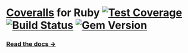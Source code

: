 # [Coveralls](http://coveralls.io) for Ruby [![Test Coverage](https://img.shields.io/coveralls/lemurheavy/coveralls-ruby.svg?branch=master)](https://coveralls.io/r/lemurheavy/coveralls-ruby) [![Build Status](https://secure.travis-ci.org/lemurheavy/coveralls-ruby.svg?branch=master)](https://travis-ci.org/lemurheavy/coveralls-ruby) [![Gem Version](https://badge.fury.io/rb/coveralls.svg)](http://badge.fury.io/rb/coveralls)

### [Read the docs &rarr;](https://coveralls.io/docs/ruby)

